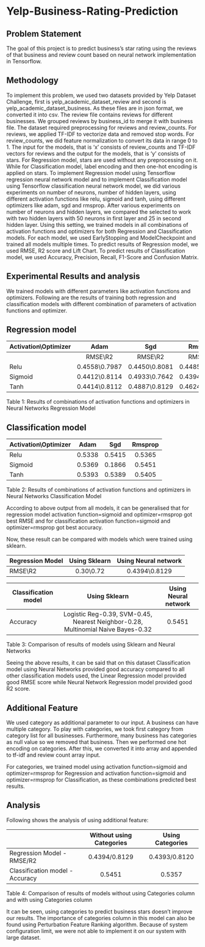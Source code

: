 # Yelp-Business-Rating-Prediction

## Problem Statement
The goal of this project is to predict business’s star rating using the reviews of that business and
review count based on neural network implementation in Tensorflow.

## Methodology
To implement this problem, we used two datasets provided by Yelp Dataset Challenge, first is
yelp_academic_dataset_review and second is yelp_academic_dataset_business. As these files are
in json format, we converted it into csv. The review file contains reviews for different businesses. We
grouped reviews by business_id to merge it with business file.
The dataset required preprocessing for reviews and review_counts. For reviews, we applied TF-IDF
to vectorize data and removed stop words. For review_counts, we did feature normalization to
convert its data in range 0 to 1.
The input for the models, that is ‘x’ consists of review_counts and TF-IDF vectors for reviews and
the output for the models, that is ‘y’ consists of stars. For Regression model, stars are used without
any preprocessing on it. While for Classification model, label encoding and then one-hot encoding is
applied on stars.
To implement Regression model using Tensorflow regression neural network model and to
implement Classification model using Tensorflow classification neural network model, we did
various experiments on number of neurons, number of hidden layers, using different activation
functions like relu, sigmoid and tanh, using different optimizers like adam, sgd and rmsprop. After
various experiments on number of neurons and hidden layers, we compared the selected to work
with two hidden layers with 50 neurons in first layer and 25 in second hidden layer. Using this
setting, we trained models in all combinations of activation functions and optimizers for both
Regression and Classification models. For each model, we used EarlyStopping and
ModelCheckpoint and trained all models multiple times.
To predict results of Regression model, we used RMSE, R2 score and Lift Chart. To predict results
of Classification model, we used Accuracy, Precision, Recall, F1-Score and Confusion Matrix.

## Experimental Results and analysis
We trained models with different parameters like activation functions and optimizers.
Following are the results of training both regression and classification models with different
combination of parameters of activation functions and optimizer.

## Regression model
| Activation\Optimizer | Adam | Sgd | Rmsprop |
| -------------------- |:----:|:---:|:-------:|
| |RMSE\R2 | RMSE\R2 | RMSE\R2 |
|Relu | 0.4558\0.7987 | 0.4450\0.8081 | 0.4485\0.8051 |
|Sigmoid | 0.4412\0.8114 | 0.4933\0.7642 | 0.4394\0.8129 |
|Tanh | 0.4414\0.8112 | 0.4887\0.8129 | 0.4624\0.8112 |

Table 1: Results of combinations of activation functions and optimizers in Neural Networks
Regression Model

## Classification model
| Activation\Optimizer | Adam | Sgd | Rmsprop |
| -------------------- |:----:|:---:|:-------:|
|Relu| 0.5338| 0.5415| 0.5365|
|Sigmoid| 0.5369| 0.1866| 0.5451|
|Tanh| 0.5393| 0.5389 |0.5405|

Table 2: Results of combinations of activation functions and optimizers in Neural Networks
Classification Model

According to above output from all models, it can be generalised that for regression model activation function=sigmoid and optimizer=rmsprop got best RMSE and for classification
activation function=sigmoid and optimizer=rmsprop got best accuracy.

Now, these result can be compared with models which were trained using sklearn.

|Regression Model|Using Sklearn| Using Neural network |
| ---------------|:-----------:|:--------------------:|
|RMSE\R2 | 0.30\0.72 | 0.4394\0.8129 |

|Classification model|Using Sklearn| Using Neural network |
| -------------------|:-----------:|:--------------------:|
|Accuracy | Logistic Reg-0.39, SVM-0.45, Nearest Neighbor-0.28, Multinomial Naive Bayes-0.32 | 0.5451 |

Table 3: Comparison of results of models using Sklearn and Neural Networks

Seeing the above results, it can be said that on this dataset Classification model using Neural
Networks provided good accuracy compared to all other classification models used, the Linear Regression model provided good RMSE score while Neural Network
Regression model provided good R2 score.

## Additional Feature
We used category as additional parameter to our input. A business can have multiple category. To
play with categories, we took first category from category list for all businesses. Furthermore, many
business has categories as null value so we removed that business. Then we performed one hot
encoding on categories. After this, we converted it into array and appended to tf-idf and review
count array input.

For categories, we trained model using activation function=sigmoid and optimizer=rmsprop for
Regression and activation function=sigmoid and optimizer=rmsprop for Classification, as these
combinations predicted best results.

## Analysis
Following shows the analysis of using additional feature:

|                          |Without using Categories | Using Categories |
| -------------------------|:-----------------------:|:----------------:|
|Regression Model - RMSE/R2| 0.4394/0.8129 | 0.4393/0.8120 |
|Classification model -Accuracy| 0.5451 | 0.5357 |

Table 4: Comparison of results of models without using Categories column and with using
Categories column

It can be seen, using categories to predict business stars doesn’t improve our results. The
importance of categories column in this model can also be found using Perturbation Feature
Ranking algorithm. Because of system configuration limit, we were not able to implement it on our
system with large dataset.
